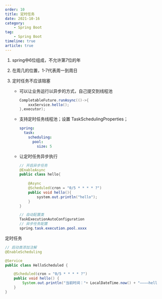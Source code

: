 ```yaml
---
order: 10
title: 定时任务
date: 2021-10-16
category: 
    - Spring Boot
tag: 
    - Spring Boot
timeline: true
article: true
---
```


1. spring中6位组成，不允许第7位的年

2. 在周几的位置，1-7代表周一到周日

3. 定时任务不应该阻塞

    - 可以让业务运行以异步的方式，自己提交到线程池

        ```java
        CompletableFuture.runAsync(()->{
        	xxxService.hello();
        },executor);
        ```

    - 支持定时任务线程池；设置 TaskSchedulingProperties；

        ```yaml
        spring:
          task:
            scheduling:
              pool:
                size: 5
        ```

    - 让定时任务异步执行

        ```java
        // 开启异步任务
        @EnableAsync
        public class hello{
            
            @Async
            @Scheduled(cron = "0/5 * * * * ?")
            public void hello(){
                system.out.println("hello");
            }
        }
        
        // 自动配置类
        TaskExecutionAutoConfiguration
        // 异步任务配置
        spring.task.execution.pool.xxxx
        ```

定时任务

```java
// 启动类添加注解
@EnableScheduling

@Service
public class HelloScheduled {

    @Scheduled(cron = "0/5 * * * * ?")
    public void hello() {
        System.out.println("当前时间："+ LocalDateTime.now() + "————hello");
    }
}
```